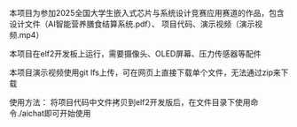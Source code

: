 本项目为参加2025全国大学生嵌入式芯片与系统设计竞赛应用赛道的作品，包含设计文件（AI智能营养膳食结算系统.pdf）、 项目代码、演示视频（演示视频.mp4） 

本项目在elf2开发板上运行，需要摄像头、OLED屏幕、压力传感器等配件 

本项目演示视频使用git lfs上传，可在网页上直接下载单个文件，无法通过zip来下载

使用方法： 
将项目代码中文件拷贝到elf2开发版后，在文件目录下使用命令./aichat即可开始使用
